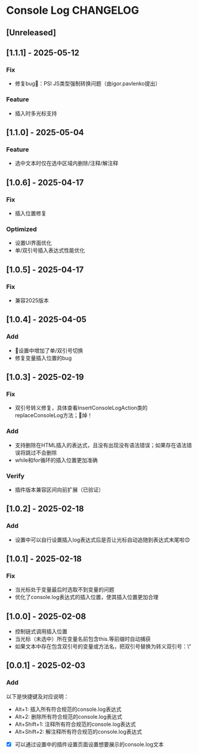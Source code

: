 <!-- Keep a Changelog guide -> https://keepachangelog.com -->
# Console Log CHANGELOG

## [Unreleased]

## [1.1.1] - 2025-05-12

### Fix
- 修复bug🐛：PSI JS类型强制转换问题（由igor.pavlenko提出）

### Feature
- 插入时多光标支持

## [1.1.0] - 2025-05-04

### Feature
- 选中文本时仅在选中区域内删除/注释/解注释

## [1.0.6] - 2025-04-17

### Fix
- 插入位置修复

### Optimized
- 设置UI界面优化
- 单/双引号插入表达式性能优化

## [1.0.5] - 2025-04-17

### Fix
- 兼容2025版本

## [1.0.4] - 2025-04-05

### Add
- 🎉设置中增加了单/双引号切换
- 修复变量插入位置的bug

## [1.0.3] - 2025-02-19

### Fix
- 双引号转义修复，具体查看InsertConsoleLogAction类的replaceConsoleLog方法；🤡焯！

### Add
- 支持删除在HTML插入的表达式，且没有出现没有语法错误；如果存在语法错误将跳过不会删除
- while和for循环的插入位置更加准确

### Verify
- 插件版本兼容区间向前扩展（已验证）

## [1.0.2] - 2025-02-18

### Add
- 设置中可以自行设置插入log表达式后是否让光标自动追随到表达式末尾啦😊

## [1.0.1] - 2025-02-18

### Fix
- 当光标处于变量最后时选取不到变量的问题
- 优化了console.log表达式的插入位置，使其插入位置更加合理

## [1.0.0] - 2025-02-08

- 控制链式调用插入位置
- 当光标（未选中）所在变量名前包含this.等前缀时自动捕获
- 如果文本中存在包含双引号的变量或方法名，把双引号替换为转义双引号：\\"

## [0.0.1] - 2025-02-03

### Add

以下是快捷键及对应说明：
- Alt+1: 插入所有符合规范的console.log表达式
- Alt+2: 删除所有符合规范的console.log表达式
- Alt+Shift+1: 注释所有符合规范的console.log表达式
- Alt+Shift+2: 解注释所有符合规范的console.log表达式

- [x] 可以通过设置中的插件设置页面设置想要展示的console.log文本